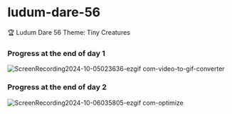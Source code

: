 # ludum-dare-56
🏆 Ludum Dare 56 Theme: Tiny Creatures


### Progress at the end of day 1
![ScreenRecording2024-10-05023636-ezgif com-video-to-gif-converter](https://github.com/user-attachments/assets/98f6b7bc-b71b-47cb-8451-10b26c3885f5)


### Progress at the end of day 2
![ScreenRecording2024-10-06035805-ezgif com-optimize](https://github.com/user-attachments/assets/c0190fac-b4f6-4203-a9fc-f16a70844511)
